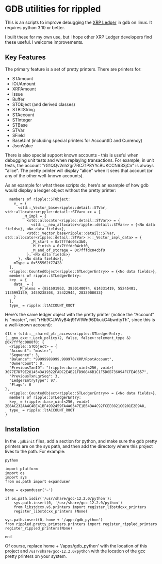 # GDB utilities for rippled

This is an scripts to improve debugging the [XRP Ledger](https://xrpl.org) in
gdb on linux. It requires python 3.10 or better.

I built these for my own use, but I hope other XRP Ledger developers find these
useful. I welcome improvements.

## Key Features

The primary feature is a set of pretty printers. There are printers for:

* STAmount
* IOUAmount
* XRPAmount
* Issue
* Buffer
* STObject (and derived classes)
* STBitString
* STAccount
* STInteger
* STBase
* STVar
* SField
* BaseUInt (including special printers for AccountID and Currency)
* JsonValue

There is also special support known accounts - this is useful when debugging
unit tests and when replaying transactions. For example, in unit tests, the
account "rG1QQv2nh2gr7RCZ1P8YYcBUKCCN633jCn" is always "alice". The pretty
printer will display "alice" when it sees that account (or any of the other
well-known accounts).

As an example for what these scripts do, here's an example of how gdb would display a ledger object without the pretty printer:

```gdb 
  members of ripple::STObject:
    v_ = {
      <std::_Vector_base<ripple::detail::STVar, std::allocator<ripple::detail::STVar> >> = {
        _M_impl = {
          <std::allocator<ripple::detail::STVar>> = {
            <std::__new_allocator<ripple::detail::STVar>> = {<No data fields>}, <No data fields>}, 
          <std::_Vector_base<ripple::detail::STVar, std::allocator<ripple::detail::STVar> >::_Vector_impl_data> = {
            _M_start = 0x7fffdc04c3b0,
            _M_finish = 0x7fffdc04cbf0,
            _M_end_of_storage = 0x7fffdc04cbf0
          }, <No data fields>}
      }, <No data fields>},
    mType = 0x555562f77428
  }, 
  <ripple::CountedObject<ripple::STLedgerEntry>> = {<No data fields>}, 
  members of ripple::STLedgerEntry:
  key_ = {
    data_ = {
      _M_elems = {851601963, 3830140074, 614331419, 55245401, 1135993159, 3459238308, 35422944, 2833900033}
    }
  },
  type_ = ripple::ltACCOUNT_ROOT
```

Here's the same ledger object with the pretty printer (notice the "Account" is
"master", not "rHb9CJAWyB4rj91VRWn96DkukG4bwdtyTh", since this is a well-known
account):

```gdb
$13 = (std::__shared_ptr_access<ripple::STLedgerEntry, (__gnu_cxx::_Lock_policy)2, false, false>::element_type &) @0x7fffdc0880f0: {
  <ripple::STObject> = {
  "Account": "master",
  "Sequence": 3,
  "Balance": "99999989999.999970/XRP/RootAccount",
  "OwnerCount": 0,
  "PreviousTxnID": "(ripple::base_uint<256, void>) 3077E7D79E2814543A19322FADC2E4B21FD90846B1C1F5D0B736094FCFE40557",
  "PreviousTxnLgrSeq": 3,
  "LedgerEntryType": 97,
  "Flags": 0
}, 
  <ripple::CountedObject<ripple::STLedgerEntry>> = {<No data fields>}, 
  members of ripple::STLedgerEntry:
  key_ = (ripple::base_uint<256, void>) 2B6AC232AA4C4BE41BF49D2459FA4A0347E1B543A4C92FCEE0821C0201E2E9A8,
  type_ = ripple::ltACCOUNT_ROOT
}
```

## Installation

In the `.gdbinit` files, add a section for python, and make sure the gdb pretty
printers are on the sys path, and then add the directory where this project
lives to the path. For example:

``` gdb
python

import platform
import os
import sys
from os.path import expanduser

home = expanduser('~')

if os.path.isdir('/usr/share/gcc-12.2.0/python'):
    sys.path.insert(0, '/usr/share/gcc-12.2.0/python')
    from libstdcxx.v6.printers import register_libstdcxx_printers
    register_libstdcxx_printers (None)

sys.path.insert(0, home + '/apps/gdb_python')
from rippled.pretty_printers.printers import register_rippled_printers
register_rippled_printers(None)

end
```

Of course, replace home + '/apps/gdb_python' with the location of this project
and `/usr/share/gcc-12.2.0/python` with the location of the gcc pretty printers
on your system.
